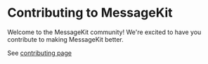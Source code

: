 # Contributing to MessageKit

Welcome to the MessageKit community! We're excited to have you contribute to making MessageKit better.

See [contributing page](https://message-kit.org/community/contribute)
